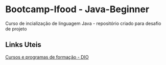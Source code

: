 # Bootcamp-Ifood - Java-Beginner
Curso de incialização de linguagem Java - repositório criado para desafio de projeto

## Links Uteis
[Cursos e programas de formação - DIO](https://www.dio.me)
